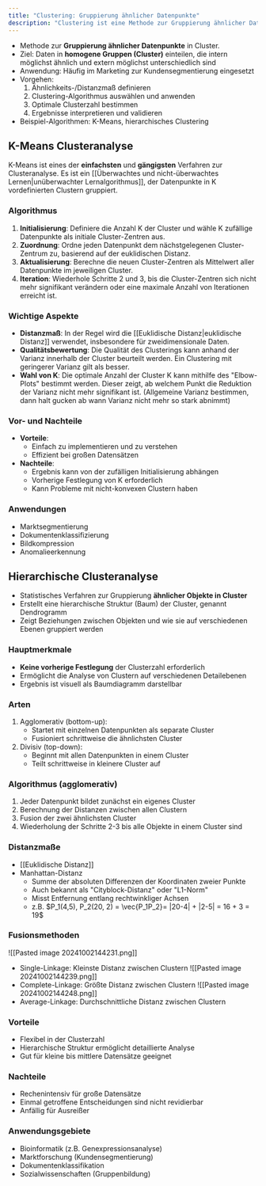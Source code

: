 ```yaml
---
title: "Clustering: Gruppierung ähnlicher Datenpunkte"
description: "Clustering ist eine Methode zur Gruppierung ähnlicher Datenpunkte in homogene Cluster, die intern ähnlich und extern unterschiedlich sind. Algorithmen wie K-Means und hierarchisches Clustering werden verwendet. Anwendungen sind Kundensegmentierung und Anomalieerkennung. Distanzmaße wie euklidische Distanz sind zentral."
---
```


- Methode zur **Gruppierung ähnlicher Datenpunkte** in Cluster.
- Ziel: Daten in **homogene Gruppen (Cluster)** einteilen, die intern möglichst ähnlich und extern möglichst unterschiedlich sind
- Anwendung: Häufig im Marketing zur Kundensegmentierung eingesetzt
- Vorgehen:
    1. Ähnlichkeits-/Distanzmaß definieren
    2. Clustering-Algorithmus auswählen und anwenden
    3. Optimale Clusterzahl bestimmen
    4. Ergebnisse interpretieren und validieren
- Beispiel-Algorithmen: K-Means, hierarchisches Clustering

## K-Means Clusteranalyse
K-Means ist eines der **einfachsten** und **gängigsten** Verfahren zur Clusteranalyse. Es ist ein [[Überwachtes und nicht-überwachtes Lernen|unüberwachter Lernalgorithmus]], der Datenpunkte in K vordefinierten Clustern gruppiert.
### Algorithmus
1. **Initialisierung**: Definiere die Anzahl K der Cluster und wähle K zufällige Datenpunkte als initiale Cluster-Zentren aus.
2. **Zuordnung**: Ordne jeden Datenpunkt dem nächstgelegenen Cluster-Zentrum zu, basierend auf der euklidischen Distanz.
3. **Aktualisierung**: Berechne die neuen Cluster-Zentren als Mittelwert aller Datenpunkte im jeweiligen Cluster.
4. **Iteration**: Wiederhole Schritte 2 und 3, bis die Cluster-Zentren sich nicht mehr signifikant verändern oder eine maximale Anzahl von Iterationen erreicht ist.
### Wichtige Aspekte
- **Distanzmaß**: In der Regel wird die [[Euklidische Distanz|euklidische Distanz]] verwendet, insbesondere für zweidimensionale Daten.
- **Qualitätsbewertung**: Die Qualität des Clusterings kann anhand der Varianz innerhalb der Cluster beurteilt werden. Ein Clustering mit geringerer Varianz gilt als besser.
- **Wahl von K**: Die optimale Anzahl der Cluster K kann mithilfe des "Elbow-Plots" bestimmt werden. Dieser zeigt, ab welchem Punkt die Reduktion der Varianz nicht mehr signifikant ist. (Allgemeine Varianz bestimmen, dann halt gucken ab wann Varianz nicht mehr so stark abnimmt)
### Vor- und Nachteile
- **Vorteile**:
	- Einfach zu implementieren und zu verstehen
	- Effizient bei großen Datensätzen
- **Nachteile**:
	- Ergebnis kann von der zufälligen Initialisierung abhängen
	- Vorherige Festlegung von K erforderlich
	- Kann Probleme mit nicht-konvexen Clustern haben
### Anwendungen
- Marktsegmentierung
- Dokumentenklassifizierung
- Bildkompression
- Anomalieerkennung

## Hierarchische Clusteranalyse
- Statistisches Verfahren zur Gruppierung **ähnlicher Objekte in Cluster**
- Erstellt eine hierarchische Struktur (Baum) der Cluster, genannt Dendrogramm
- Zeigt Beziehungen zwischen Objekten und wie sie auf verschiedenen Ebenen gruppiert werden

### Hauptmerkmale
- **Keine vorherige Festlegung** der Clusterzahl erforderlich
- Ermöglicht die Analyse von Clustern auf verschiedenen Detailebenen
- Ergebnis ist visuell als Baumdiagramm darstellbar

### Arten
1. Agglomerativ (bottom-up):
    - Startet mit einzelnen Datenpunkten als separate Cluster
    - Fusioniert schrittweise die ähnlichsten Cluster
2. Divisiv (top-down):
    - Beginnt mit allen Datenpunkten in einem Cluster
    - Teilt schrittweise in kleinere Cluster auf

### Algorithmus (agglomerativ)
1. Jeder Datenpunkt bildet zunächst ein eigenes Cluster
2. Berechnung der Distanzen zwischen allen Clustern
3. Fusion der zwei ähnlichsten Cluster
4. Wiederholung der Schritte 2-3 bis alle Objekte in einem Cluster sind

### Distanzmaße
- [[Euklidische Distanz]]
- Manhattan-Distanz
	- Summe der absoluten Differenzen der Koordinaten zweier Punkte
	- Auch bekannt als "Cityblock-Distanz" oder "L1-Norm"
	- Misst Entfernung entlang rechtwinkliger Achsen
	- z.B. $P_1(4,5), P_2(20, 2) = \vec{P_1P_2}= |20-4| + |2-5| = 16 + 3 = 19$

### Fusionsmethoden
![[Pasted image 20241002144231.png]]
- Single-Linkage: Kleinste Distanz zwischen Clustern
![[Pasted image 20241002144239.png]]
- Complete-Linkage: Größte Distanz zwischen Clustern
![[Pasted image 20241002144248.png]]
- Average-Linkage: Durchschnittliche Distanz zwischen Clustern

### Vorteile
- Flexibel in der Clusterzahl
- Hierarchische Struktur ermöglicht detaillierte Analyse
- Gut für kleine bis mittlere Datensätze geeignet

### Nachteile
- Rechenintensiv für große Datensätze
- Einmal getroffene Entscheidungen sind nicht revidierbar
- Anfällig für Ausreißer

### Anwendungsgebiete
- Bioinformatik (z.B. Genexpressionsanalyse)
- Marktforschung (Kundensegmentierung)
- Dokumentenklassifikation
- Sozialwissenschaften (Gruppenbildung)